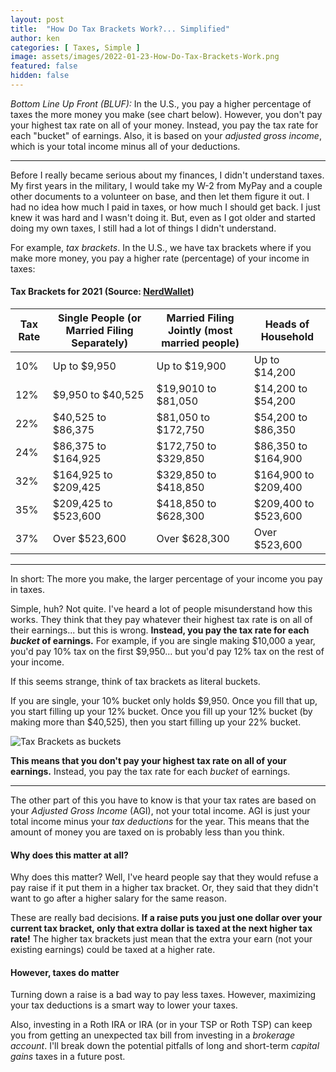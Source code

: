 ```yaml
---
layout: post
title:  "How Do Tax Brackets Work?... Simplified"
author: ken
categories: [ Taxes, Simple ]
image: assets/images/2022-01-23-How-Do-Tax-Brackets-Work.png
featured: false
hidden: false
---
```


*Bottom Line Up Front (BLUF):* In the U.S., you pay a higher percentage of taxes the more money you make (see chart below).  However, you don't pay your highest tax rate on all of your money.  Instead, you pay the tax rate for each "bucket" of earnings.  Also, it is based on your _adjusted gross income_, which is your total income minus all of your deductions.  

-------

Before I really became serious about my finances, I didn't understand taxes.  My first years in the military, I would take my W-2 from MyPay and a couple other documents to a volunteer on base, and then let them figure it out.  I had no idea how much I paid in taxes, or how much I should get back.  I just knew it was hard and I wasn't doing it.  But, even as I got older and started doing my own taxes, I still had a lot of things I didn't understand.

For example, _tax brackets_.  In the U.S., we have tax brackets where if you make more money, you pay a higher rate (percentage) of your income in taxes:  

#### Tax Brackets for 2021 (Source: [NerdWallet](https://www.nerdwallet.com/article/taxes/federal-income-tax-brackets))

| Tax Rate | Single People (or Married Filing Separately) | Married Filing Jointly (most married people) | Heads of Household |
|-------|--------|---------|--------|
|  10%	| Up to $9,950 | Up to $19,900 | Up to $14,200 |
| 12% | $9,950 to $40,525 | $19,9010 to $81,050 | $14,200 to $54,200 | 
| 22% | $40,525 to $86,375 | $81,050 to $172,750 | $54,200 to $86,350 | 
| 24% | $86,375 to $164,925 | $172,750 to $329,850 | $86,350 to $164,900 | 
| 32% | $164,925 to $209,425 | $329,850 to $418,850 | $164,900 to $209,400 |  
| 35% | $209,425 to $523,600 | $418,850 to $628,300 | $209,400 to $523,600 | 
| 37% | Over $523,600 | Over $628,300 | Over $523,600 | 

-------------

In short: The more you make, the larger percentage of your income you pay in taxes.  

Simple, huh?  Not quite.  I've heard a lot of people misunderstand how this works.  They think that they pay whatever their highest tax rate is on all of their earnings... but this is wrong.  **Instead, you pay the tax rate for each _bucket_ of earnings.**  For example, if you are single making $10,000 a year, you'd pay 10% tax on the first $9,950... but you'd pay 12% tax on the rest of your income.

If this seems strange, think of tax brackets as literal buckets.

If you are single, your 10% bucket only holds $9,950.  Once you fill that up, you start filling up your 12% bucket.  Once you fill up your 12% bucket (by making more than $40,525), then you start filling up your 22% bucket.    

![Tax Brackets as buckets](https://militaryinvestor.org/assets/images/2022-01-23-Tax-Brackets-1.png)

**This means that you don't pay your highest tax rate on all of your earnings.**  Instead, you pay the tax rate for each _bucket_ of earnings.

--------

The other part of this you have to know is that your tax rates are based on your _Adjusted Gross Income_ (AGI), not your total income.  AGI is just your total income minus your _tax deductions_ for the year.  This means that the amount of money you are taxed on is probably less than you think.  

#### Why does this matter at all?

Why does this matter?  Well, I've heard people say that they would refuse a pay raise if it put them in a higher tax bracket.  Or, they said that they didn't want to go after a higher salary for the same reason.  

These are really bad decisions.  **If a raise puts you just one dollar over your current tax bracket, only that extra dollar is taxed at the next higher tax rate!**  The higher tax brackets just mean that the extra your earn (not your existing earnings) could be taxed at a higher rate. 

#### However, taxes do matter

Turning down a raise is a bad way to pay less taxes.  However, maximizing your tax deductions is a smart way to lower your taxes.  

Also, investing in a Roth IRA or IRA (or in your TSP or Roth TSP) can keep you from getting an unexpected tax bill from investing in a _brokerage account_.  I'll break down the potential pitfalls of long and short-term _capital gains_ taxes in a future post.
